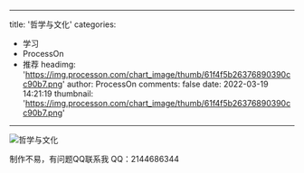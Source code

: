 
---
title: '哲学与文化'
categories: 
 - 学习
 - ProcessOn
 - 推荐
headimg: 'https://img.processon.com/chart_image/thumb/61f4f5b26376890390cc90b7.png'
author: ProcessOn
comments: false
date: 2022-03-19 14:21:19
thumbnail: 'https://img.processon.com/chart_image/thumb/61f4f5b26376890390cc90b7.png'
---

<div>   
<img class="thumb" alt="哲学与文化" src="https://img.processon.com/chart_image/thumb/61f4f5b26376890390cc90b7.png" referrerpolicy="no-referrer">
<p>制作不易，有问题QQ联系我
QQ：2144686344</p>  
</div>
            